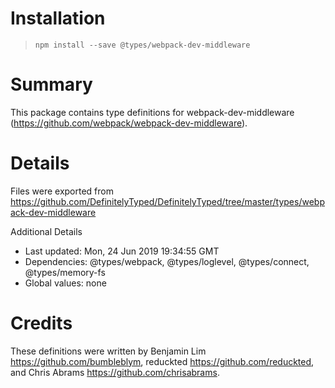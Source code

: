 # Installation
> `npm install --save @types/webpack-dev-middleware`

# Summary
This package contains type definitions for webpack-dev-middleware (https://github.com/webpack/webpack-dev-middleware).

# Details
Files were exported from https://github.com/DefinitelyTyped/DefinitelyTyped/tree/master/types/webpack-dev-middleware

Additional Details
 * Last updated: Mon, 24 Jun 2019 19:34:55 GMT
 * Dependencies: @types/webpack, @types/loglevel, @types/connect, @types/memory-fs
 * Global values: none

# Credits
These definitions were written by Benjamin Lim <https://github.com/bumbleblym>, reduckted <https://github.com/reduckted>, and Chris Abrams <https://github.com/chrisabrams>.
